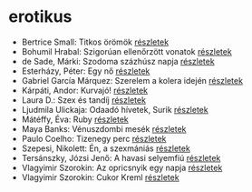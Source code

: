 # erotikus

- Bertrice Small: Titkos örömök [részletek](_details/%7Bopf.creator%7D.md#id_769)
- Bohumil Hrabal: Szigorúan ellenőrzött vonatok [részletek](_details/%7Bopf.creator%7D.md#id_449)
- de Sade, Márki: Szodoma százhúsz napja [részletek](_details/%7Bopf.creator%7D.md#id_1216)
- Esterházy, Péter: Egy nő [részletek](_details/%7Bopf.creator%7D.md#id_1019)
- Gabriel García Márquez: Szerelem a kolera idején [részletek](_details/%7Bopf.creator%7D.md#id_342)
- Kárpáti, Andor: Kurvajó! [részletek](_details/%7Bopf.creator%7D.md#id_670)
- Laura D.: Szex és tandíj [részletek](_details/%7Bopf.creator%7D.md#id_904)
- Ljudmila Ulickaja: Odaadó hívetek, Surik [részletek](_details/%7Bopf.creator%7D.md#id_1291)
- Mátéffy, Éva: Ruby [részletek](_details/%7Bopf.creator%7D.md#id_606)
- Maya Banks: Vénuszdombi mesék [részletek](_details/%7Bopf.creator%7D.md#id_285)
- Paulo Coelho: Tizenegy perc [részletek](_details/%7Bopf.creator%7D.md#id_263)
- Szepesi, Nikolett: Én, a szexmániás [részletek](_details/%7Bopf.creator%7D.md#id_661)
- Tersánszky, Józsi Jenő: A havasi selyemfiú [részletek](_details/%7Bopf.creator%7D.md#id_611)
- Vlagyimir Szorokin: Az opricsnyik egy napja [részletek](_details/%7Bopf.creator%7D.md#id_842)
- Vlagyimir Szorokin: Cukor Kreml [részletek](_details/%7Bopf.creator%7D.md#id_841)